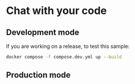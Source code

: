 # Chat with your code

## Development mode

If you are working on a release, to test this sample:
```bash
docker compose -f compose.dev.yml up --build 
```


## Production mode